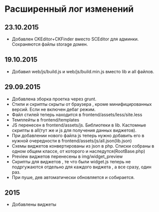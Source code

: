 Расширенный лог изменений
==========================
23.10.2015
---
- Добавлен CKEditor+CKFinder вместо SCEditor для админки. Сохраняются файлы storage домен. 

19.10.2015
---
- Добавил web/js/build.js и web/js/build.min.js вместо lib и all файлов.

29.09.2015
----
- Добавлена зборка проетка через grunt.
- Стили и скрипты скрыты от браузера , кроме минифицированных версий. Если не включен дебаг режим. 
- Файл стилей теперь находится в frontend/assets/less/site.less
- Темплейты в frontend/templates
- JS перенесен в frontend/assets/js. Библиотеки в lib. Кастомные скрипты в all(тут же и js для получения данных виджетов). 
- При добавлении нового файла js теперь нужно добавить его в нужной очередности в frontend/assets/js/all.json(lib.json)
- Схемы виджетов конвертированы из json в php.  Списки собраны в одном общем классе, от которого и наследутся(RootBase.php)
- Preview виджетов перенесены в img/widget_preview
- Скрипты для виджетов , те что были widget.js теперь не подргужаются отдельно для каждого виджета , а все сразу, один раз.
- При пуше, дев автоматически обновляется и собирается.


2015
-----
-  Добавлены виджеты

